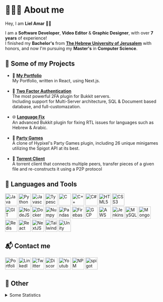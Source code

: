 <link rel="stylesheet" type='text/css' href="https://cdn.jsdelivr.net/gh/devicons/devicon@latest/devicon.min.css" />
          
# 👨🏻‍💻 About me
Hey, I am <b>Liel Amar</b> 👋🏽

I am a <b>Software Developer</b>, <b>Video Editor</b> & <b>Graphic Designer</b>, with over <b>7 years</b> of experience!<br>
I finished my <b>Bachelor's</b> from <b>[The Hebrew University of Jerusalem](https://en.huji.ac.il/en)</b> with honors, and now I'm pursuing my <b>Master's</b> in <b>Computer Science</b>.


## 📝 Some of my Projects
- 📁 [**My Portfolio**](https://github.com/LielAmar/portfolio)
    <br>My Portfolio, written in React, using Next.js.
    <br><br>
- 🔐 [**Two Factor Authentication**](https://github.com/LielAmar/2FA)
    <br>The most powerful 2FA plugin for Bukkit servers.
    <br>Including support for Multi-Server architecture, SQL & Document based database, and full-customazation.
    <br><br>
- 🌐 [**Language Fix**](https://github.com/LielAmar/LanguageFix)
    <br>An advanced Bukkit plugin for fixing RTL issues for languages such as Hebrew & Arabic.
    <br><br>
- 🎉 [**Party Games**](https://github.com/LielAmar/Party-Games)
    <br>A clone of Hypixel's Party Games plugin, including 26 unique minigames utilizing the Spigot API at its best.
    <br><br>
- 🤝 [**Torrent Client**](https://github.com/LielAmar/torrent-client)
    <br>A torrent client that connects multiple peers, transfer pieces of a given file and re-constructs it using a P2P protocol

## 🔨 Languages and Tools
<div align="left">
    <a href="https://www.java.com/en/"><img alt="Java" width="40" height="40" src="https://cdn.jsdelivr.net/gh/devicons/devicon@latest/icons/java/java-original-wordmark.svg"/></a>
    <a href="https://www.python.org/"><img alt="Python" width="40" height="40" src="https://cdn.jsdelivr.net/gh/devicons/devicon@latest/icons/python/python-original.svg"/>
    <a href="https://en.wikipedia.org/wiki/JavaScript"><img alt="Javascript" width="40" height="40" src="https://cdn.jsdelivr.net/gh/devicons/devicon@latest/icons/javascript/javascript-original.svg"/></a>
    <a href="https://www.typescriptlang.org/"><img alt="Typescript" width="40" height="40" src="https://cdn.jsdelivr.net/gh/devicons/devicon@latest/icons/typescript/typescript-original.svg"/></a>
    <a href="https://en.wikipedia.org/wiki/C_(programming_language)"><img alt="C" width="40" height="40" src="https://cdn.jsdelivr.net/gh/devicons/devicon@latest/icons/c/c-original.svg"/></a>
    <a href="https://en.wikipedia.org/wiki/C%2B%2B"><img alt="C++" width="40" height="40" src="https://cdn.jsdelivr.net/gh/devicons/devicon@latest/icons/cplusplus/cplusplus-original.svg"/></a>
    <a href="https://en.wikipedia.org/wiki/C_Sharp_(programming_language)"><img alt="C#" width="40" height="40" src="https://cdn.jsdelivr.net/gh/devicons/devicon@latest/icons/csharp/csharp-original.svg"/></a>
    <a href="https://en.wikipedia.org/wiki/HTML5"><img alt="HTML5" width="40" height="40" src="https://cdn.jsdelivr.net/gh/devicons/devicon@latest/icons/html5/html5-original.svg"/></a>
    <a href="https://en.wikipedia.org/wiki/CSS"><img alt="CSS3" width="40" height="40" src="https://cdn.jsdelivr.net/gh/devicons/devicon@latest/icons/css3/css3-original.svg"/></a>
    <br>
    <a href="https://git-scm.com/"><img alt="GIT" width="40" height="40" src="https://cdn.jsdelivr.net/gh/devicons/devicon@latest/icons/git/git-original.svg"/></a>
    <a href="https://nodejs.org/en/"><img alt="NodeJS" width="40" height="40" src="https://cdn.jsdelivr.net/gh/devicons/devicon@latest/icons/nodejs/nodejs-original.svg"/></a>
    <a href="https://www.docker.com/"><img alt="Docker" width="40" height="40" src="https://cdn.jsdelivr.net/gh/devicons/devicon@latest/icons/docker/docker-original.svg"/></a>
    <a href="https://numpy.org/"><img alt="Numpy" width="40" height="40" src="https://cdn.jsdelivr.net/gh/devicons/devicon@latest/icons/numpy/numpy-original.svg"/></a>
    <a href="https://pandas.pydata.org/"><img alt="Pandas" width="40" height="40" src="https://cdn.jsdelivr.net/gh/devicons/devicon@latest/icons/pandas/pandas-original.svg"/></a>
    <a href="https://firebase.google.com/"><img alt="Firebase" width="40" height="40" src="https://cdn.jsdelivr.net/gh/devicons/devicon@latest/icons/firebase/firebase-original.svg"/></a>
    <a href="https://cloud.google.com/"><img alt="GCP" width="40" height="40" src="https://cdn.jsdelivr.net/gh/devicons/devicon@latest/icons/googlecloud/googlecloud-original.svg"/></a>
    <a href="https://aws.amazon.com/"><img alt="AWS" width="40" height="40" src="https://cdn.jsdelivr.net/gh/devicons/devicon@latest/icons/amazonwebservices/amazonwebservices-original-wordmark.svg"/></a>
    <a href="https://www.jenkins.io/"><img alt="Jenkins" width="40" height="40" src="https://cdn.jsdelivr.net/gh/devicons/devicon@latest/icons/jenkins/jenkins-original.svg"/></a>
    <a href="https://www.mysql.com/"><img alt="MySQL" width="40" height="40" src="https://cdn.jsdelivr.net/gh/devicons/devicon@latest/icons/mysql/mysql-original.svg"/></a>
    <a href="https://www.mongodb.com/"><img alt="MongoDB" width="40" height="40" src="https://cdn.jsdelivr.net/gh/devicons/devicon@latest/icons/mongodb/mongodb-original.svg"/></a>
    <a href="https://redis.io/"><img alt="Redis" width="40" height="40" src="https://cdn.jsdelivr.net/gh/devicons/devicon@latest/icons/redis/redis-original.svg"/></a>
    <a href="https://react.dev/"><img alt="React" width="40" height="40" src="https://cdn.jsdelivr.net/gh/devicons/devicon@latest/icons/react/react-original.svg"/></a>
    <a href="https://nextjs.org/"><img alt="NextJS" width="40" height="40" src="https://cdn.jsdelivr.net/gh/devicons/devicon@latest/icons/nextjs/nextjs-original.svg"/></a>
    <a href="https://tailwindcss.com/"><img alt="Tailwind" width="40" height="40" src="https://cdn.jsdelivr.net/gh/devicons/devicon@latest/icons/tailwindcss/tailwindcss-original.svg"/></a>
    <a href="https://unity.com/"><img alt="Unity" width="40" height="40" src="https://cdn.jsdelivr.net/gh/devicons/devicon@latest/icons/unity/unity-original.svg"/></a>        
</div>

## 📬 Contact me
<div align="left">
    <a href="https://lielamar.com"><img alt="Portfolio" width="40" height="40" src="https://raw.github.com/LielAmar/Portfolio/master/public/images/png/me2.png"/></a>
    <a href="https://linkedin.com/in/liel-amar/"><img alt="LinkedIn" width="40" height="40" src="https://cdn.jsdelivr.net/gh/devicons/devicon@latest/icons/linkedin/linkedin-original.svg"/></a>
    <a href="https://twitter.com/IamLielAmar"><img alt="Twitter" width="40" height="40" src="https://cdn.jsdelivr.net/gh/devicons/devicon@latest/icons/twitter/twitter-original.svg"/></a>
    <a href="https://discord.gg/NzgBrqR"><img alt="Discord" width="40" height="40" src="https://www.svgrepo.com/show/353655/discord-icon.svg"/></a>
    <a href="https://youtube.com/c/LielAmar"><img alt="Youtube" width="40" height="40" src="https://www.svgrepo.com/show/13671/youtube.svg"/></a>
    <a href="https://npmjs.com/~lielamar"><img alt="NPM" width="40" height="40" src="https://cdn.jsdelivr.net/gh/devicons/devicon@latest/icons/npm/npm-original-wordmark.svg"/></a>
    <a href="https://spigotmc.org/members/446937/"> <img alt="spigot" width="40" height="40" src="https://avatars.githubusercontent.com/u/4350249?s=280&v=4"/></a>
</div>


## 🌟 Other
<details>
  <summary>Some Statistics</summary>
  <div align="center">
    <img height="175rem" alt="GitHub Stats" src="https://github-readme-stats.vercel.app/api?username=LielAmar&count_private=true&show_icons=true&theme=dark" />&nbsp;&nbsp;&nbsp;
    &nbsp;&nbsp;
    <img height="175rem" alt="GitHub Language Stats" src="https://github-readme-stats.vercel.app/api/top-langs/?username=LielAmar&theme=dark&layout=compact&langs_count=6" />&nbsp;&nbsp;&nbsp;
  </div>
</details>
